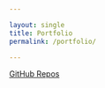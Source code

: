 ```yaml
---

layout: single
title: Portfolio
permalink: /portfolio/

---
```

[GitHub Repos](https://github.com/gerkov77/GithubRepos)